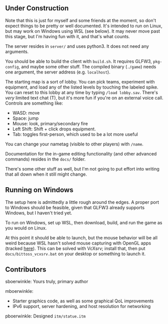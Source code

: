
## Under Construction

Note that this is just for myself and some friends at the moment, so don't expect things to be pretty or well documented. It's intended to run on Linux, but may work on Windows using WSL (see below). It may never move past this stage, but I'm having fun with it, and that's what counts.

The server resides in `server/` and uses python3. It does not need any arguments.

You should be able to build the client with `build.sh`. It requires GLFW3, `pkg-config`, and maybe some other stuff.
The compiled binary (`./game`) needs one argument, the server address (e.g. `localhost`).

The starting map is a sort of lobby. You can pick teams, experiment with equipment, and load any of the listed levels by touching the labeled spike. You can reset to this lobby at any time by typing `/load lobby.sav`. There's _very_ limited text chat (T), but it's more fun if you're on an external voice call. Controls are something like:

- WASD: move
- Space: jump
- Mouse: look, primary/secondary fire
- Left Shift: Shift + click drops equipment.
- Tab: toggles first-person, which used to be a lot more useful

You can change your nametag (visible to other players) with `/name`.

Documentation for the in-game editing functionality (and other advanced commands) resides in the `docs/` folder.

There's some other stuff as well, but I'm not going to put effort into writing that all down when it still might change.

## Running on Windows

The setup here is admittedly a little rough around the edges. A proper port to Windows should be feasible, given that GLFW3 already supports Windows, but I haven't tried yet.

To run on Windows, set up WSL, then download, build, and run the game as you would on Linux.

At this point it should be able to launch, but the mouse behavior will be all weird because WSL hasn't solved mouse capturing with OpenGL apps (tracked [here](https://github.com/microsoft/wslg/issues/376)). This can be solved with VcXsrv; install that, then put `docs/bittoss_vcxsrv.bat` on your desktop or something to launch it.

## Contributors

sboerwinkle: Yours truly, primary author

mboerwinkle:

- Starter graphics code, as well as some graphical QoL improvements
- IPv6 support, server hardening, and host resolution for networking

pboerwinkle: Designed `itm/statue.itm`
